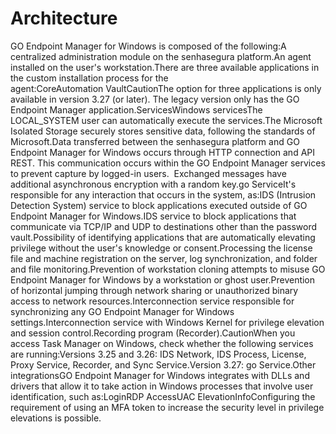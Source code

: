 # Architecture 

GO Endpoint Manager for Windows is composed of the following:A centralized administration module on the senhasegura platform.An agent installed on the user's workstation.There are three available applications in the custom installation process for the agent:CoreAutomation VaultCautionThe option for three applications is only available in version 3.27 (or later). The legacy version only has the GO Endpoint Manager application.ServicesWindows servicesThe LOCAL_SYSTEM user can automatically execute the services.The Microsoft Isolated Storage securely stores sensitive data, following the standards of Microsoft.Data transferred between the senhasegura platform and GO Endpoint Manager for Windows occurs through HTTP connection and API REST. This communication occurs within the GO Endpoint Manager services to prevent capture by logged-in users.  Exchanged messages have additional asynchronous encryption with a random key.go ServiceIt's responsible for any interaction that occurs in the system, as:IDS (Intrusion Detection System) service to block applications executed outside of GO Endpoint Manager for Windows.IDS service to block applications that communicate via TCP/IP and UDP to destinations other than the password vault.Possibility of identifying applications that are automatically elevating privilege without the user's knowledge or consent.Processing the license file and machine registration on the server, log synchronization, and folder and file monitoring.Prevention of workstation cloning attempts to misuse GO Endpoint Manager for Windows by a workstation or ghost user.Prevention of horizontal jumping through network sharing or unauthorized binary access to network resources.Interconnection service responsible for synchronizing any GO Endpoint Manager for Windows settings.Interconnection service with Windows Kernel for privilege elevation and session control.Recording program (Recorder).CautionWhen you access Task Manager on Windows, check whether the following services are running:Versions 3.25 and 3.26: IDS Network, IDS Process, License, Proxy Service, Recorder, and Sync Service.Version 3.27: go Service.Other integrationsGO Endpoint Manager for Windows integrates with DLLs and drivers that allow it to take action in Windows processes that involve user identification, such as:LoginRDP AccessUAC ElevationInfoConfiguring the requirement of using an MFA token to increase the security level in privilege elevations is possible.